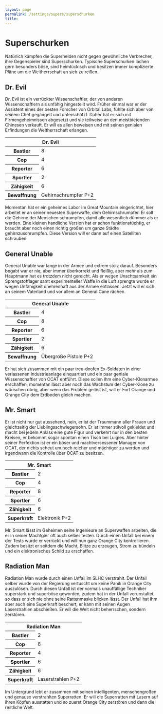```yaml
---
layout: page
permalink: /settings/supers/superschurken
title: 
---
```


# Superschurken

Natürlich kämpfen die Superhelden nicht gegen gewöhnliche Verbrecher, ihre Gegenspieler sind Superschurken. Typische Superschurken lachen gern besonders böse, sind heimtückisch und besitzen immer komplizierte Pläne um die Weltherrschaft an sich zu reißen.

## Dr. Evil

Dr. Evil ist ein verrückter Wissenschaftler, der von anderen Wissenschaftlern als unfähig hingestellt wird. Früher einmal war er der Assistent eines der besten Forscher von Orbital Labs, fühlte sich aber von seinem Chef gegängelt und unterschätzt. Daher hat er sich mit Firmengeheimnissen abgesetzt und sie teilweise an den meistbietenden Chinesen verkauft. Er will es allen beweisen und mit seinen genialen Erfindungen die Weltherrschaft erlangen.

<table>
<thead>
<tr><th colspan="2">Dr. Evil</th></tr>
</thead>
<tbody>
<tr><th>Bastler</th><td>8</td></tr>
<tr><th>Cop</th><td>4</td></tr>
<tr><th>Reporter</th><td>6</td></tr>
<tr><th>Sportler</th><td>2</td></tr>
<tr><th>Zähigkeit</th><td>6</td></tr>
<tr><th>Bewaffnung</th><td>Gehirnschrumpfer P+2</td></tr>
</tbody>
</table>
Momentan hat er ein geheimes Labor im Great Mountain eingerichtet, hier arbeitet er an seiner neuesten Superwaffe, dem Gehirnschrumpfer. Er soll die Gehirne der Menschen schrumpfen, damit alle wesentlich dümmer als er werden. Eine kleinen handliche Version hat er schon funktionstüchtig, er braucht aber noch einen richtig großen um ganze Städte gehirnzuschrumpfen. Diese Version will er dann auf einen Satelliten schrauben.

## General Unable

General Unable war lange in der Armee und extrem stolz darauf. Besonders begabt war er nie, aber immer überkorrekt und fleißig, aber mehr als zum Hauptmann hat es trotzdem nicht gereicht. Als er wegen Unachtsamkeit ein Sprengstofflager samt experimenteller Waffe in die Luft sprengte wurde er wegen Unfähigkeit unehrenhaft aus der Armee entlassen. Jetzt will er sich an seinem Vaterland und vor allem an General Cane rächen.

<table>
<tbody>
<tr><th colspan="2">General Unable</th></tr>
<tr><th>Bastler</th><td>4</td></tr>
<tr><th>Cop</th><td>8</td></tr>
<tr><th>Reporter</th><td>6</td></tr>
<tr><th>Sportler</th><td>2</td></tr>
<tr><th>Zähigkeit</th><td>6</td></tr>
<tr><th>Bewaffnung</th><td>Übergroße Pistole P+2</td></tr>
</tbody>
</table>
Er hat sich zusammen mit ein paar treu-doofen Ex-Soldaten in einer verlassenen Industrieanlage einquartiert und ein paar geniale Wissenschaftler von OCAT entführt. Diese sollen ihm eine Cyber-Klonarmee erschaffen, momentan lässt aber noch das Wachstum der Cyber-Klone zu wünschen übrig, aber wenn das Problem gelöst ist, will er Fort Orange und Orange City dem Erdboden gleich machen.

## Mr. Smart

Er ist nicht nur gut aussehend, nein, er ist der Traummann aller Frauen und gleichzeitig der Lieblingsschwiegersohn. Er ist immer stilvoll gekleidet und macht bei jedem Anlass eine gute Figur und verkehrt nur in den besten Kreisen, er bekommt sogar spontan einen Tisch bei Luigies. Aber hinter seiner Perfektion ist er ein böser und machtversessener Manager von OCAT, der nichts scheut um noch reicher und mächtiger zu werden und irgendwann die Kontrolle über OCAT zu besitzen.

<table>
<tbody>
<tr><th colspan="2">Mr. Smart</th></tr>
<tr><th>Bastler</th><td>2</td></tr>
<tr><th>Cop</th><td>4</td></tr>
<tr><th>Reporter</th><td>8</td></tr>
<tr><th>Sportler</th><td>6</td></tr>
<tr><th>Zähigkeit</th><td>6</td></tr>
<tr><th>Superkraft</th><td>Elektronik P+2</td></tr>
</tbody>
</table>
Mr. Smart lässt im Geheimen seine Ingenieure an Superwaffen arbeiten, die er in seiner Machtgier oft auch selber testen. Durch einen Unfall bei einem der Tests wurde er verrückt und will nun ganz Orange City kontrollieren. Zudem besitzt er seitdem die Macht, Blitze zu erzeugen, Strom zu bündeln und ein elektronisches Schild zu erschaffen.

## Radiation Man

Radiation Man wurde durch einen Unfall im SLHC verstrahlt. Der Unfall selber wurde von der Regierung vertuscht um keine Panik in Orange City auszulösen. Durch diesen Unfall ist der vormals unauffällige Techniker superstark und superböse geworden, zudem hat in der Unfall verunstaltet, so dass er sich nie ohne seine Rattenmaske blicken lässt. Der Unfall hat ihm aber auch eine Superkraft beschert, er kann mit seinen Augen Laserstrahlen abschießen. Er will die Welt nicht beherrschen, sondern zerstören.

<table>
<tbody>
<tr><th colspan="2">Radiation Man</th></tr>
<tr><th>Bastler</th><td>2</td></tr>
<tr><th>Cop</th><td>8</td></tr>
<tr><th>Reporter</th><td>4</td></tr>
<tr><th>Sportler</th><td>6</td></tr>
<tr><th>Zähigkeit</th><td>6</td></tr>
<tr><th>Superkraft</th><td>Laserstrahlen P+2</td></tr>
</tbody>
</table>
Im Untergrund lebt er zusammen mit seinen intelligenten, menschengroßen und genauso verstrahlten Superratten. Er will die Superratten mit Lasern auf ihren Köpfen ausstatten und so zuerst Orange City zerstören und dann die restliche Welt.

